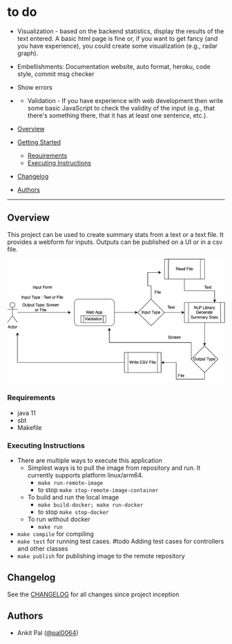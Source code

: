 # to do
- Visualization - based on the backend statistics, display the results of the text entered.  A basic html page is fine or, if you want to get fancy (and you have experience), you could create some visualization (e.g., radar graph).
- Embellishments:  Documentation website, auto format, heroku, code style, commit msg checker
- Show errors 
- - Validation - If you have experience with web development then write some basic JavaScript to check the validity of the input (e.g., that there's something there, that it has at least one sentence, etc.).

- [Overview](#overview)
- [Getting Started](#getting-started)
    - [Requirements](#requirements)
    - [Executing Instructions](#executing-instructions)
- [Changelog](#changelog)
- [Authors](#authors)
--------------

## Overview
This project can be used to create summary stats from a text or a text file. It provides a 
webform for inputs. Outputs can be published on a UI or in a csv file.

![alt text](docs/images/TextProcessor.drawio.png?raw=true)

### Requirements
- java 11
- sbt
- Makefile

### Executing Instructions
- There are multiple ways to execute this application
  - Simplest ways is to pull the image from repository and run. It currently supports platform linux/arm64.
    - `make run-remote-image`
    - to stop `make stop-remote-image-container`
  - To build and run the local image  
    - `make build-docker; make run-docker`
    - to stop `make stop-docker`
  - To run without docker 
    - `make run`
- `make compile` for compiling
- `make test` for running test cases. #todo Adding test cases for controllers and other classes
- `make publish` for publishing image to the remote repository

## Changelog

See the [CHANGELOG](CHANGELOG.md) for all changes since project inception

## Authors

* Ankit Pal ([@pal0064](http://www.github.com/pal0064)) 

